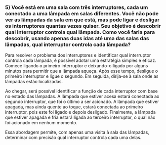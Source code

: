 
### 5) Você está em uma sala com três interruptores, cada um conectado a uma lâmpada em salas diferentes. Você não pode ver as lâmpadas da sala em que está, mas pode ligar e desligar os interruptores quantas vezes quiser. Seu objetivo é descobrir qual interruptor controla qual lâmpada. Como você faria para descobrir, usando apenas duas idas até uma das salas das lâmpadas, qual interruptor controla cada lâmpada? 

Para resolver o problema dos interruptores e identificar qual interruptor controla cada lâmpada, é possível adotar uma estratégia simples e eficaz. Comece ligando o primeiro interruptor e deixando-o ligado por alguns minutos para permitir que a lâmpada aqueça. Após esse tempo, desligue o primeiro interruptor e ligue o segundo. Em seguida, dirija-se à sala onde as lâmpadas estão localizadas.

Ao chegar, será possível identificar a função de cada interruptor com base no estado das lâmpadas. A lâmpada que estiver acesa estará conectada ao segundo interruptor, que foi o último a ser acionado. A lâmpada que estiver apagada, mas ainda quente ao toque, estará conectada ao primeiro interruptor, pois este foi ligado e depois desligado. Finalmente, a lâmpada que estiver apagada e fria estará ligada ao terceiro interruptor, o qual não foi acionado em nenhum momento.

Essa abordagem permite, com apenas uma visita à sala das lâmpadas, determinar com precisão qual interruptor controla cada uma delas.